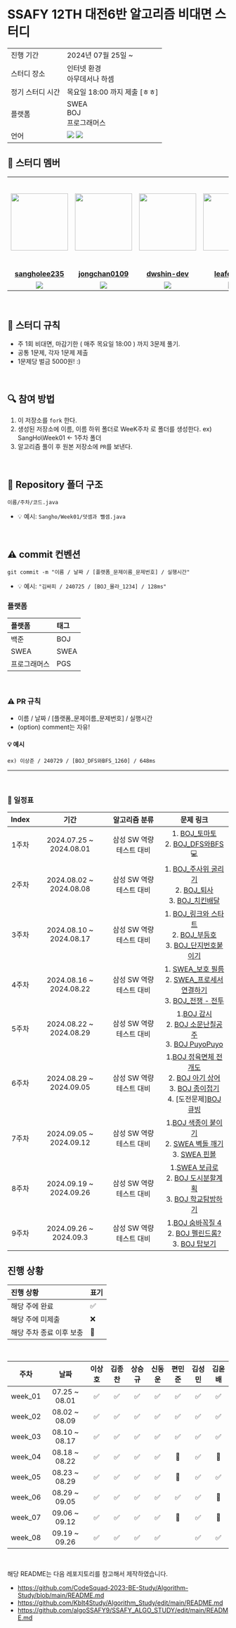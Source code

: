 # SSAFY 12TH 대전6반 알고리즘 비대면 스터디

<table>
  <tr>
    <td>진행 기간</td>
    <td>2024년 07월 25일 ~ </td>
  </tr>
  <tr>
    <td>스터디 장소</td>
    <td>인터넷 환경<br>아무데서나 하셈</td>
  </tr>
  <tr>
    <td>정기 스터디 시간</td>
    <td>목요일 18:00 까지 제출 [ㅎㅎ]
  </tr>
  <tr>
    <td>플랫폼</td>
    <td>SWEA<br>BOJ<br>프로그래머스</td>
  </tr>
  <tr>
    <td>언어</td>
    <td><img src="https://img.shields.io/badge/Java-007396.svg?&style=for-the-badge&logo=Java&logoColor=white"> 
      <img src = "https://img.shields.io/badge/Python-3776AB?style=for-the-badge&logo=python&logoColor=white">
    </td>
  </tr>
</table>

## 🤖 스터디 멤버
<table>
 <tr>
    <td align="center"><a href="https://github.com/sangholee235"><img src="https://avatars.githubusercontent.com/u/121619411?v=4" width="130px;" alt=""></a></td>
    <td align="center"><a href="https://github.com/jongchan0109"><img src="https://github.com/user-attachments/assets/718ccfd0-3ac9-4171-a874-648810262f23" width="130px;" alt=""></a></td>
    <td align="center"><a href="https://github.com/dwshin-dev"><img src="https://avatars.githubusercontent.com/u/122520434?v=4" width="130px;" alt=""></a></td>
    <td align="center"><a href="https://github.com/leafeafeaf"><img src="https://avatars.githubusercontent.com/u/70201753?s=400&v=4" width="130px;" alt=""></a></td>
    <td align="center"><img src="https://github.com/user-attachments/assets/18b11789-8d5b-4e16-9c4a-a026b8d19673" width="200px"; alt=""></td>
    <td align="center"><a href="https://github.com/sangholee235"><img src="https://avatars.githubusercontent.com/u/156090466?s=400&v=4" width="130px;" alt=""></a></td>
    <td align="center"><a href="https://github.com/kub938"><img src="https://avatars.githubusercontent.com/u/95129943?v=4" width="130px;" alt=""></a></td>
  </tr>
  <tr>
    <td align="center"><a href="https://github.com/sangholee235"><b>sangholee235</b></a></td>
    <td align="center"><a href="https://github.com/jongchan0109"><b>jongchan0109</b></a></td>
    <td align="center"><a href="https://github.com/dwshin-dev"><b>dwshin-dev</b></a></td>
    <td align="center"><a href="https://github.com/leafeafeaf"><b>leafeafeaf</b></a></td>
    <td align="center"><a href="https://github.com/PyeonMinjun"><b>편민준</b></a></td>
    <td align="center"><a href="https://github.com/UnrequiredOne"><b>UnrequiredOne</b></a></td>
    <td align="center"><a href="https://github.com/kub938"><b>kub938</b></a></td>
  </tr>
  <tr> 
    <td align="center"><img src="https://img.shields.io/badge/Java-007396.svg?&style=for-the-badge&logo=Java&logoColor=white"></td>
    <td align="center"><img src="https://img.shields.io/badge/Java-007396.svg?&style=for-the-badge&logo=Java&logoColor=white"></td>
    <td align="center"><img src="https://img.shields.io/badge/Java-007396.svg?&style=for-the-badge&logo=Java&logoColor=white"></td>
    <td align="center"><img src="https://img.shields.io/badge/Java-007396.svg?&style=for-the-badge&logo=Java&logoColor=white"></td>
    <td align="center"><img src="https://img.shields.io/badge/Python-3776AB?style=for-the-badge&logo=python&logoColor=white"></td>
    <td align="center"><img src="https://img.shields.io/badge/Python-3776AB?style=for-the-badge&logo=python&logoColor=white"></td>
    <td align="center"><img src="https://img.shields.io/badge/Java-007396.svg?&style=for-the-badge&logo=Java&logoColor=white"></td>
  </tr> 
</table>

<br/>

## 📌 스터디 규칙
- 주 1회 비대면, 마감기한 ( 매주 목요일 18:00 ) 까지 3문제 풀기.
- 공통 1문제, 각자 1문제 제출
- 1문제당 벌금 5000원! :)

<br/>

## 🔍 참여 방법
1. 이 저장소를 `fork` 한다.
2. 생성된 저장소에 이름, 이름 하위 폴더로 WeeK주차 로 폴더를 생성한다. ex) SangHo\Week01 <- 1주차 폴더
3. 알고리즘 풀이 후 원본 저장소에 `PR`를 보낸다.

<br/>

## 📁 Repository 폴더 구조
```
이름/주차/코드.java
```

- 💡 예시: `Sangho/Week01/덧셈과 뺄셈.java`
  
<br/>

## ⚠️ commit 컨벤션

```
git commit -m "이름 / 날짜 / [플랫폼_문제이름_문제번호] / 실행시간"
```

- 💡 예시: `"김싸피 / 240725 / [BOJ_몰라_1234] / 128ms"`

### 플랫폼

| 플랫폼    | 태그  |
|:-------|:----|
| 백준     | BOJ |
| SWEA | SWEA |
| 프로그래머스 | PGS |


<br/>

### ⚠️ PR 규칙
- 이름 / 날짜 / [플랫폼_문제이름_문제번호] / 실행시간
- (option) comment는 자유!

#### 💡 예시
`ex) 이상준 / 240729 / [BOJ_DFS와BFS_1260] / 648ms `

---
  
<br/>

### 📅 일정표

| Index | 기간 | 알고리즘 분류 | 문제 링크 |
| :---: | :--------------------: | :----------: | :----------: |
| 1주차 | 2024.07.25 ~ 2024.08.01 | 삼성 SW 역량테스트 대비 | 1. [BOJ_토마토](https://www.acmicpc.net/problem/7576)<br> 2. [BOJ_DFS와BFS](https://www.acmicpc.net/problem/1260) 💻 |
| 2주차 | 2024.08.02 ~ 2024.08.08 | 삼성 SW 역량테스트 대비 | 1. [BOJ_주사위 굴리기](https://www.acmicpc.net/problem/14499)<br> 2. [BOJ_퇴사](https://www.acmicpc.net/problem/14501)<br> 3. [BOJ_치킨배달](https://www.acmicpc.net/problem/15686) |
| 3주차 | 2024.08.10 ~ 2024.08.17 | 삼성 SW 역량테스트 대비 | 1. [BOJ_링크와 스타트](https://www.acmicpc.net/problem/15661)<br> 2. [BOJ_부등호](https://www.acmicpc.net/problem/2529)<br> 3. [BOJ_단지번호붙이기](https://www.acmicpc.net/problem/2667) |
| 4주차 | 2024.08.16 ~ 2024.08.22 | 삼성 SW 역량테스트 대비 | 1. [SWEA_보호 필름](https://swexpertacademy.com/main/code/problem/problemDetail.do?contestProbId=AV5V1SYKAaUDFAWu)<br> 2. [SWEA_프로세서 연결하기](https://swexpertacademy.com/main/code/problem/problemDetail.do?contestProbId=AV4suNtaXFEDFAUf)<br> 3. [BOJ_전쟁 - 전투](https://www.acmicpc.net/problem/1303) |
| 5주차 | 2024.08.22 ~ 2024.08.29 | 삼성 SW 역량테스트 대비 | 1.[BOJ 감시](https://www.acmicpc.net/problem/15683)<br> 2. [BOJ 소문난칠공주](https://www.acmicpc.net/problem/1941)<br> 3. [BOJ PuyoPuyo](https://www.acmicpc.net/problem/11559) |
| 6주차 | 2024.08.29 ~ 2024.09.05 | 삼성 SW 역량테스트 대비 | 1.[BOJ 정육면체 전개도](https://www.acmicpc.net/problem/1917)<br> 2. [BOJ 아기 상어](https://www.acmicpc.net/problem/16236)<br> 3. [BOJ 종이접기](https://www.acmicpc.net/problem/20187) <br> 4. [도전문제][BOJ 큐빙](https://www.acmicpc.net/problem/5373)|
| 7주차 | 2024.09.05 ~ 2024.09.12 | 삼성 SW 역량테스트 대비 | 1.[BOJ 색종이 붙이기](https://www.acmicpc.net/problem/17136)<br> 2. [SWEA 벽돌 깨기](https://swexpertacademy.com/main/code/problem/problemDetail.do?contestProbId=AWXRQm6qfL0DFAUo&categoryId=AWXRQm6qfL0DFAUo&categoryType=CODE&problemTitle=%EB%AA%A8%EC%9D%98&orderBy=SUBMIT_COUNT&selectCodeLang=ALL&select-1=&pageSize=10&pageIndex=1)<br> 3. [SWEA 핀볼](https://swexpertacademy.com/main/code/problem/problemDetail.do?contestProbId=AWXRF8s6ezEDFAUo&categoryId=AWXRF8s6ezEDFAUo&categoryType=CODE&problemTitle=%EB%AA%A8%EC%9D%98&orderBy=SUBMIT_COUNT&selectCodeLang=ALL&select-1=&pageSize=10&pageIndex=1)|
| 8주차 | 2024.09.19 ~ 2024.09.26 | 삼성 SW 역량테스트 대비 | 1.[SWEA 보급로](https://swexpertacademy.com/main/code/problem/problemDetail.do?contestProbId=AV15QRX6APsCFAYD)<br> 2. [BOJ 도시분할계획](https://www.acmicpc.net/problem/1647)<br> 3. [BOJ 학교탐방하기](https://www.acmicpc.net/problem/13418) |
| 9주차 | 2024.09.26 ~ 2024.09.3 | 삼성 SW 역량테스트 대비 | 1.[BOJ 숨바꼭질 4](https://www.acmicpc.net/problem/13913)<br> 2. [BOJ 펠린드롬?](https://www.acmicpc.net/problem/10942)<br> 3. [BOJ 탑보기](https://www.acmicpc.net/problem/22866) |

## 진행 상황

| 진행 상황            | 표기  |
|:-----------------|:----|
| 해당 주에 완료       | ✅ |
| 해당 주에 미제출   | ❌ |
| 해당 주차 종료 이후 보충 | 🔺 |

<br>

|   주차    |      날짜       | 이상호 | 김종찬 | 상승규 | 신동운 | 편민준 | 김성민| 김윤배 
|:-------:|:-------------:|:-----:|:-----:|:-----:|:-----:|:-----:|:-----:|:-----:
| week_01 | 07.25 ~ 08.01 |   ✅   |   ✅    |   ✅   |   ✅   |   ✅    |    ✅   |   ✅   |
| week_02 | 08.02 ~ 08.09 |   ✅   |   ✅    |   ✅   |   ✅   |   ✅    |    ✅   |   ✅   |
| week_03 | 08.10 ~ 08.17 |   ✅   |   ✅    |   ✅   |   ✅   |   ✅    |    ✅   |   ✅   |
| week_04 | 08.18 ~ 08.22 |   ✅   |   ✅    |   ✅   |   ✅   |   🔺    |    ✅   |   🔺   |
| week_05 | 08.23 ~ 08.29 |   ✅   |   ✅    |   ✅   |   ✅   |   🔺    |    ✅   |   ✅   |
| week_06 | 08.29 ~ 09.05 |   ✅   |   ✅    |   ✅   |   ✅   |   ✅    |    ✅   |   🔺   |
| week_07 | 09.06 ~ 09.12 |   ✅   |   ✅    |   ✅   |   ✅   |   🔺    |   ✅    |    🔺  |
| week_08 | 09.19 ~ 09.26 |   ✅   |   ✅    |   ✅   |   ✅   |       |   ✅    |   ✅   |
<br/>

해당 README는 다음 레포지토리를 참고해서 제작하였습니다.
- https://github.com/CodeSquad-2023-BE-Study/Algorithm-Study/blob/main/README.md
- https://github.com/KbIt4Study/Algorithm_Study/edit/main/README.md
- https://github.com/algoSSAFY9/SSAFY_ALGO_STUDY/edit/main/README.md
